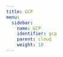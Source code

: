 ```yaml
---
title: GCP
menu:
  sidebar:
    name: GCP
    identifier: gcp
    parent: cloud
    weight: 10
---
```

